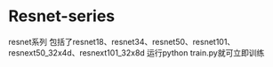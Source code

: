 # Resnet-series
resnet系列
包括了resnet18、resnet34、resnet50、resnet101、resnext50_32x4d、resnext101_32x8d
运行python train.py就可立即训练
